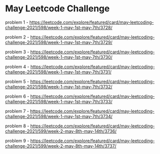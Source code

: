 <h1>May Leetcode Challenge</h1>

problem 1 - https://leetcode.com/explore/featured/card/may-leetcoding-challenge-2021/598/week-1-may-1st-may-7th/3728/

problem 2 - https://leetcode.com/explore/featured/card/may-leetcoding-challenge-2021/598/week-1-may-1st-may-7th/3729/

problem 3 - https://leetcode.com/explore/featured/card/may-leetcoding-challenge-2021/598/week-1-may-1st-may-7th/3730/

problem 4 - https://leetcode.com/explore/featured/card/may-leetcoding-challenge-2021/598/week-1-may-1st-may-7th/3731/

problem 5 - https://leetcode.com/explore/featured/card/may-leetcoding-challenge-2021/598/week-1-may-1st-may-7th/3732/

problem 6 - https://leetcode.com/explore/featured/card/may-leetcoding-challenge-2021/598/week-1-may-1st-may-7th/3733/

problem 7 - https://leetcode.com/explore/featured/card/may-leetcoding-challenge-2021/598/week-1-may-1st-may-7th/3734/

problem 8 - https://leetcode.com/explore/featured/card/may-leetcoding-challenge-2021/599/week-2-may-8th-may-14th/3736/

problem 9 - https://leetcode.com/explore/featured/card/may-leetcoding-challenge-2021/599/week-2-may-8th-may-14th/3737/
